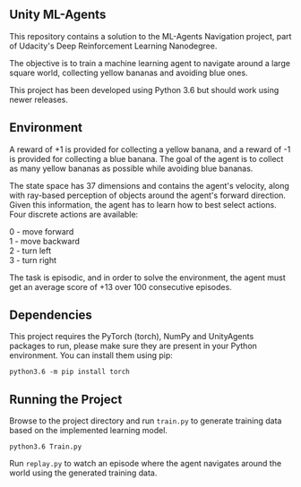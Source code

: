 ## Unity ML-Agents
This repository contains a solution to the ML-Agents Navigation project, part of Udacity's Deep Reinforcement Learning Nanodegree.

The objective is to train a machine learning agent to navigate around a large square world, collecting yellow bananas and avoiding blue ones.

This project has been developed using Python 3.6 but should work using newer releases.
## Environment
A reward of +1 is provided for collecting a yellow banana, and a reward of -1 is provided for collecting a blue banana. The goal of the agent is to collect as many yellow bananas as possible while avoiding blue bananas.

The state space has 37 dimensions and contains the agent's velocity, along with ray-based perception of objects around the agent's forward direction. Given this information, the agent has to learn how to best select actions. Four discrete actions are available:

0 - move forward  
1 - move backward  
2 - turn left  
3 - turn right  

The task is episodic, and in order to solve the environment, the agent must get an average score of +13 over 100 consecutive episodes.

## Dependencies
This project requires the PyTorch (torch), NumPy and UnityAgents packages to run, please make sure they are present in your Python environment. You can install them using pip:
```
python3.6 -m pip install torch 
```

## Running the Project
Browse to the project directory and run `train.py` to generate training data based on the implemented learning model.
```
python3.6 Train.py
```
Run `replay.py` to watch an episode where the agent navigates around the world using the generated training data.